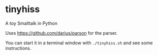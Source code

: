 tinyhiss
========

A toy Smalltalk in Python

Uses https://github.com/darius/parson for the parser.

You can start it in a terminal window with `./tinyhiss.sh` and see
some instructions.
